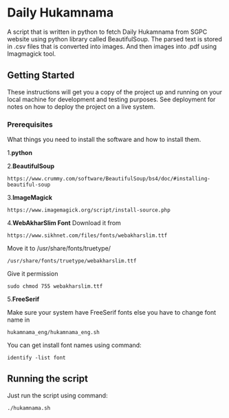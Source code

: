 # Daily Hukamnama
A script that is written in python to fetch Daily Hukamnama from SGPC website using python library called BeautifulSoup. The parsed text is stored in .csv files that is converted into images. And then images into .pdf using Imagmagick tool.
## Getting Started
These instructions will get you a copy of the project up and running on your local machine for development and testing purposes. See deployment for notes on how to deploy the project on a live system.
### Prerequisites
What things you need to install the software and how to install them.

1.**python**

2.**BeautifulSoup**
```
https://www.crummy.com/software/BeautifulSoup/bs4/doc/#installing-beautiful-soup

```
3.**ImageMagick**
```
https://www.imagemagick.org/script/install-source.php
```
4.**WebAkharSlim Font**
Download it from 
```
https://www.sikhnet.com/files/fonts/webakharslim.ttf
```
Move it to /usr/share/fonts/truetype/
```
/usr/share/fonts/truetype/webakharslim.ttf
```
Give it permission
```
sudo chmod 755 webakharslim.ttf
```

5.**FreeSerif**

Make sure your system have FreeSerif fonts else you have to change font name in 
```
hukamnama_eng/hukamnama_eng.sh
```
You can get install font names using command:
```
identify -list font
```

## Running the script
Just run the script using command:
```
./hukamnama.sh
```
